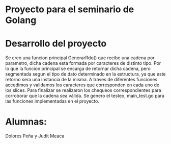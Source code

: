 # Proyecto para el seminario de Golang
# Desarrollo del proyecto
Se creo una funcion principal GenerarRdo() que recibe una cadena por parametro, dicha cadena esta formada por caracteres de distinto tipo.
Por lo que la funcion principal se encarga de retornar dicha cadena, pero segmentada segun el tipo de dato determinado en la estructura, ya que este retorno sera una instancia de la misma.
A traves de diferentes funciones accedimos y validamos los caracteres que corresponden en cada uno de los slices.
Para finalizar se realizaron los chequeos correspondientes para corroborar que la cadena sea válida.
Se genero el testeo, main_test.go para las funciones implementadas en el proyecto.
# Alumnas:
Dolores Peña y 
Judit Meaca
